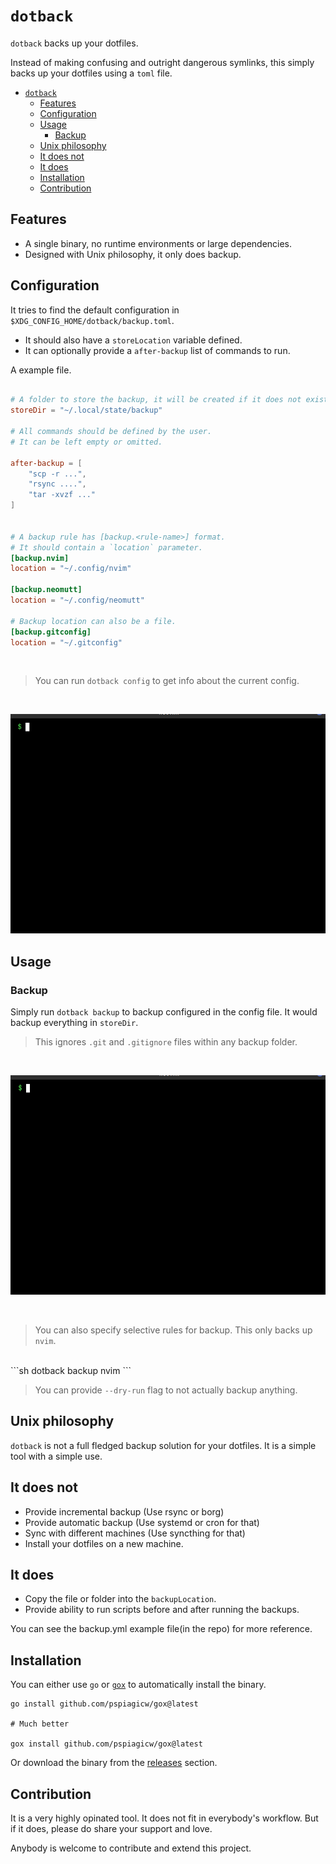 # `dotback`

`dotback` backs up your dotfiles.

Instead of making confusing and outright dangerous symlinks, this simply backs up your dotfiles using a `toml` file.

<!-- TOC start (generated with https://github.com/derlin/bitdowntoc) -->

- [`dotback`](#dotback)
   * [Features](#features)
   * [Configuration](#configuration)
   * [Usage](#usage)
      + [Backup](#backup)
   * [Unix philosophy](#unix-philosophy)
   * [It does not](#it-does-not)
   * [It does](#it-does)
   * [Installation](#installation)
   * [Contribution](#contribution)

<!-- TOC end -->

## Features

- A single binary, no runtime environments or large dependencies.
- Designed with Unix philosophy, it only does backup.

## Configuration

It tries to find the default configuration in `$XDG_CONFIG_HOME/dotback/backup.toml`.
- It should also have a `storeLocation` variable defined. 
- It can optionally provide a `after-backup` list of commands to run.

A example file.

```toml

# A folder to store the backup, it will be created if it does not exist.
storeDir = "~/.local/state/backup"

# All commands should be defined by the user.
# It can be left empty or omitted.

after-backup = [
    "scp -r ...",
    "rsync ....",
    "tar -xvzf ..."
]


# A backup rule has [backup.<rule-name>] format.
# It should contain a `location` parameter.
[backup.nvim]
location = "~/.config/nvim"

[backup.neomutt]
location = "~/.config/neomutt"

# Backup location can also be a file.
[backup.gitconfig]
location = "~/.gitconfig"

```

</br>

> You can run `dotback config` to get info about the current config.

</br>

![config](./gifs/config.gif)

## Usage

### Backup

Simply run `dotback backup` to backup configured in the config file. It would backup everything in `storeDir`.


> This ignores `.git` and `.gitignore` files within any backup folder.

</br>

![demo](./gifs/backup.gif)

</br>

> You can also specify selective rules for backup. This only backs up `nvim`.

</br>
```sh
dotback backup nvim
```

> You can provide `--dry-run` flag to not actually backup anything.

## Unix philosophy

`dotback` is not a full fledged backup solution for your dotfiles. It is a simple tool with a simple use.

## It does not
- Provide incremental backup (Use rsync or borg)
- Provide automatic backup (Use systemd or cron for that) 
- Sync with different machines (Use syncthing for that)
- Install your dotfiles on a new machine.

## It does
- Copy the file or folder into the `backupLocation`.
- Provide ability to run scripts before and after running the backups.

You can see the backup.yml example file(in the repo) for more reference.

## Installation

You can either use `go` or [`gox`](https://github.com/pspiagicw/gox) to automatically install the binary.

```
go install github.com/pspiagicw/gox@latest

# Much better 

gox install github.com/pspiagicw/gox@latest
```

Or download the binary from the [releases](https://github.com/pspiagicw/dotback/releases) section.

## Contribution

It is a very highly opinated tool. It does not fit in everybody's workflow.
But if it does, please do share your support and love.

Anybody is welcome to contribute and extend this project. 
